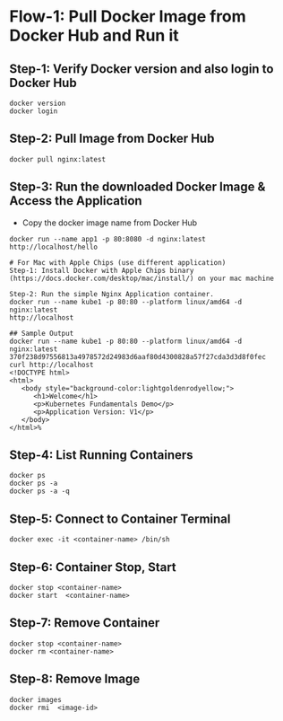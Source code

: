 # Flow-1: Pull Docker Image from Docker Hub and Run it

## Step-1: Verify Docker version and also login to Docker Hub
```
docker version
docker login
```

## Step-2: Pull Image from Docker Hub
```
docker pull nginx:latest
```

## Step-3: Run the downloaded Docker Image & Access the Application
- Copy the docker image name from Docker Hub
```
docker run --name app1 -p 80:8080 -d nginx:latest
http://localhost/hello

# For Mac with Apple Chips (use different application)
Step-1: Install Docker with Apple Chips binary (https://docs.docker.com/desktop/mac/install/) on your mac machine

Step-2: Run the simple Nginx Application container. 
docker run --name kube1 -p 80:80 --platform linux/amd64 -d nginx:latest
http://localhost

## Sample Output
docker run --name kube1 -p 80:80 --platform linux/amd64 -d nginx:latest
370f238d97556813a4978572d24983d6aaf80d4300828a57f27cda3d3d8f0fec
curl http://localhost
<!DOCTYPE html>
<html>
   <body style="background-color:lightgoldenrodyellow;">
      <h1>Welcome</h1>
      <p>Kubernetes Fundamentals Demo</p>
      <p>Application Version: V1</p>
   </body>
</html>%

```

## Step-4: List Running Containers
```
docker ps
docker ps -a
docker ps -a -q
```

## Step-5: Connect to Container Terminal
```
docker exec -it <container-name> /bin/sh
```

## Step-6: Container Stop, Start 
```
docker stop <container-name>
docker start  <container-name>
```

## Step-7: Remove Container 
```
docker stop <container-name> 
docker rm <container-name>
```

## Step-8: Remove Image
```
docker images
docker rmi  <image-id>
```

